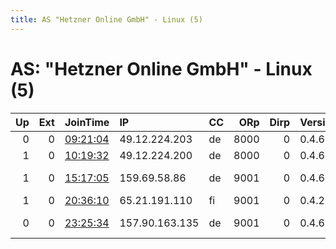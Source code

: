 ```yaml
---
title: AS "Hetzner Online GmbH" - Linux (5)
---
```


# AS: "Hetzner Online GmbH" - Linux (5)

|   Up |   Ext | JoinTime                                                                                              | IP             | CC   |   ORp |   Dirp | Version   | Contact                      | Nickname          |   eFamMembers |
|-----:|------:|:------------------------------------------------------------------------------------------------------|:---------------|:-----|------:|-------:|:----------|:-----------------------------|:------------------|--------------:|
|    0 |     0 | [09:21:04](https://nusenu.github.io/OrNetStats/w/relay/8E6B9FB7914E9ECA1BD271AB33FF8D868EEA6DE5.html) | 49.12.224.203  | de   |  8000 |      0 | 0.4.6.9   | admin@mnlab.xyz              | mnlabrelay1       |             1 |
|    1 |     0 | [10:19:32](https://nusenu.github.io/OrNetStats/w/relay/6D5DA44B6648612D9CDFF8B69D640D86EFA38203.html) | 49.12.224.200  | de   |  8000 |      0 | 0.4.6.9   | admin@mnlab.xyz              | mnlabrelay2       |             1 |
|    1 |     0 | [15:17:05](https://nusenu.github.io/OrNetStats/w/relay/3DFA70B5E65EFA8FDA69ABDCAB79D2ED5F2A7464.html) | 159.69.58.86   | de   |  9001 |      0 | 0.4.6.9   | 0xc08018d49da1c3f9 Abuse     | AN01TOR2          |             1 |
|    1 |     0 | [20:36:10](https://nusenu.github.io/OrNetStats/w/relay/13CA3A8F2AFB3FB2E3FF5EA57997A5C8AEC17F1D.html) | 65.21.191.110  | fi   |  9001 |      0 | 0.4.2.7   | None                         | idideditheconfig  |             1 |
|    0 |     0 | [23:25:34](https://nusenu.github.io/OrNetStats/w/relay/93ADE99A22B9E98897F95E3175341B9858D52DD7.html) | 157.90.163.135 | de   |  9001 |      0 | 0.4.6.9   | idontcare &lt;a1oow AT idont | idontcarerelay001 |             1 |
